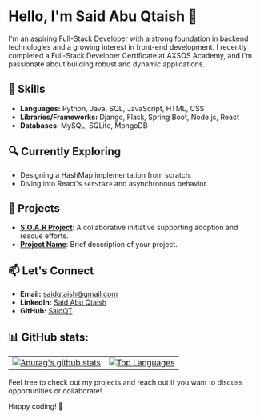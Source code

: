 # Hello, I'm Said Abu Qtaish 👋

I'm an aspiring Full-Stack Developer with a strong foundation in backend technologies and a growing interest in front-end development. I recently completed a Full-Stack Developer Certificate at AXSOS Academy, and I'm passionate about building robust and dynamic applications.

## 🚀 Skills

- **Languages:** Python, Java, SQL, JavaScript, HTML, CSS
- **Libraries/Frameworks:** Django, Flask, Spring Boot, Node.js, React
- **Databases:** MySQL, SQLite, MongoDB

## 🔍 Currently Exploring

- Designing a HashMap implementation from scratch.
- Diving into React's `setState` and asynchronous behavior.

## 🌟 Projects

- **[S.O.A.R Project](link-to-project)**: A collaborative initiative supporting adoption and rescue efforts.
- **[Project Name](link-to-project)**: Brief description of your project.

## 📫 Let's Connect

- **Email:** [saidqtaish@gmail.com](mailto:saidqtaish@gmail.com)
- **LinkedIn:** [Said Abu Qtaish](https://www.linkedin.com/in/said-abu-qtaish-b9804918a/)
- **GitHub:** [SaidQT](https://github.com/SaidQT)


## 📊 GitHub stats:

<table>
  <tr>
    <td>
      <a href="https://github.com/SaidQT">
        <img src="https://github-readme-stats.vercel.app/api?username=SaidQT" alt="Anurag's github stats">
      </a>
    </td>
    <td>
      <a href="https://github.com/SaidQT">
        <img src="https://github-readme-stats.vercel.app/api/top-langs/?username=SaidQT&layout=compact&theme=radical" alt="Top Languages">
      </a>
    </td>
  </tr>
</table>

Feel free to check out my projects and reach out if you want to discuss opportunities or collaborate!

Happy coding! 🚀



